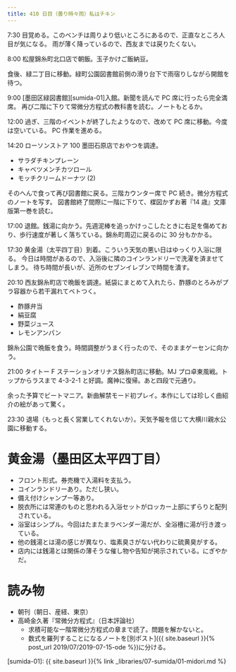 ```yaml
---
title: 410 日目（曇り時々雨）私はチキン
---
```


7:30 目覚める。このベンチは周りより低いところにあるので、正直なところ人目が気になる。
雨が薄く降っているので、西友までは戻りたくない。

8:00 松屋錦糸町北口店で朝飯。玉子かけご飯納豆。

食後、緑二丁目に移動。緑町公園図書館前側の滑り台下で雨宿りしながら開館を待つ。

9:00 [墨田区緑図書館][sumida-01]入館。新聞を読んで PC 席に行ったら完全満席。
再び二階に下りて常微分方程式の教科書を読む。ノートもとるか。

12:00 過ぎ、三階のイベントが終了したようなので、改めて PC 席に移動。今度は空いている。
PC 作業を進める。

14:20 ローソンストア 100 墨田石原店でおやつを調達。
* サラダチキンプレーン
* キャベツメンチカツロール
* モッチクリームドーナツ (2)

そのへんで食って再び図書館に戻る。三階カウンター席で PC 続き。微分方程式のノートを写す。
図書館終了間際に一階に下りて、楳図かずお著『14 歳』文庫版第一巻を読む。

17:00 退館。銭湯に向かう。先週泥棒を追っかけっこしたときに右足を傷めており、歩行速度が著しく落ちている。錦糸町周辺に戻るのに 30 分もかかる。

17:30 黄金湯（太平四丁目）到着。こういう天気の悪い日はゆっくり入浴に限る。
今日は時間があるので、入浴後に隣のコインランドリーで洗濯を済ませてしまう。
待ち時間が長いが、近所のセブンイレブンで時間を潰す。

20:10 西友錦糸町店で晩飯を調達。紙袋にまとめて入れたら、酢豚のとろみがプラ容器から若干漏れてベトつく。
* 酢豚弁当
* 絹豆腐
* 野菜ジュース
* レモンアンパン

錦糸公園で晩飯を食う。時間調整がうまく行ったので、そのままゲーセンに向かう。

21:00 タイトー F ステーションオリナス錦糸町店に移動。MJ プロ卓東風戦。トップからラスまで 4-3-2-1 と好調。魔神に復帰。あと四段で元通り。

余った予算でビートマニア。新曲解禁モード初プレイ。本作にしては珍しく曲紹介の絵があって驚く。

23:30 退場（もっと長く営業してくれないか）。天気予報を信じて大横川親水公園に移動する。

# 黄金湯（墨田区太平四丁目）

* フロント形式。券売機で入湯料を支払う。
* コインランドリーあり。ただし狭い。
* 備え付けシャンプー等あり。
* 脱衣所には常連のものと思われる入浴セットがロッカー上部にずらりと配列されている。
* 浴室はシンプル。今回はたまたまラベンダー湯だが、全浴槽に湯が行き渡っている。
* 他の銭湯とは湯の感じが異なり、塩素臭さがない代わりに硫黄臭がする。
* 店内には銭湯とは関係の薄そうな催し物や告知が掲示されている。にぎやかだ。

# 読み物

* 朝刊（朝日、産経、東京）
* 高崎金久著『常微分方程式』（日本評論社）
  * 求積可能な一階常微分方程式の章まで読了。問題を解かないと。
  * 数式を羅列することになるノートを[別ポスト]({{ site.baseurl }}{% post_url 2019/07/2019-07-15-ode %})に分ける。

[sumida-01]: {{ site.baseurl }}{% link _libraries/07-sumida/01-midori.md %}
